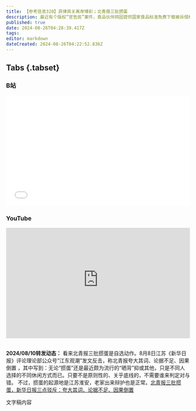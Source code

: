 ```yaml
---
title: 【参考信息320】菲律宾关离岸博彩；北青报三批掼蛋
description: 最近有个版权“官告民”案件，食品伙伴网因提供国家食品标准免费下载被诉侵权，二审再次败诉，被判删除相关作品，赔偿15万。国家标准哪些能免费看，哪些不能？中菲仁爱礁局势降温，执法合作领域合作升温，不少中国人在菲律宾被绑架案还没解决。菲总统要求全面关闭离岸博彩公司，这一行被中国人主导。风光了两年的掼蛋，最近被《北京青年报》连续三天发文批判，河北邯郸“朝令夕改”，四年前用成语命名了一批道路，现在又改了。
published: true
date: 2024-08-26T04:28:39.417Z
tags: 
editor: markdown
dateCreated: 2024-08-26T04:22:52.836Z
---
```


## Tabs {.tabset}
### B站
<div style="position: relative; padding: 30% 45%;">
<iframe style="position: absolute; width: 100%; height: 100%; left: 0; top: 0;" src="//player.bilibili.com/player.html?&bvid=BV1nS4219749&page=1&as_wide=1&high_quality=1&danmaku=1&autoplay=0" scrolling="no" border="0" frameborder="no" framespacing="0" allowfullscreen="true"></iframe>
</div>

### YouTube
<div style="position: relative; padding: 30% 45%;">
<iframe style="position: absolute; top: 0; left: 0; width: 100%; height: 100%;" src="https://www.youtube-nocookie.com/embed/YouTubeVID" title="YouTube video player" frameborder="0" allow="accelerometer; autoplay; clipboard-write; encrypted-media; gyroscope; picture-in-picture" allowfullscreen></iframe>
</div>

## 

**2024/08/10转发动态：** 看来北青报三批掼蛋是自选动作。8月8日江苏《新华日报》评论理论部公众号“江东观潮”发文反击，称北青报夸大其词、论据不足、因果倒置 ，其中写到：无论“掼蛋”还是最近颇为流行的“晒背”抑或其他，只是不同人选择的不同休闲方式而已。只要不是原则性的、关乎底线的，不需要谁来判定对与错。 不过，掼蛋的起源地是江苏淮安，老家出来辩护也是正常。[北青报三批掼蛋，新华日报三点驳斥：夸大其词、论据不足、因果倒置](https://www.163.com/dy/article/J95OOCA80511B3FV.html)


文字稿内容
